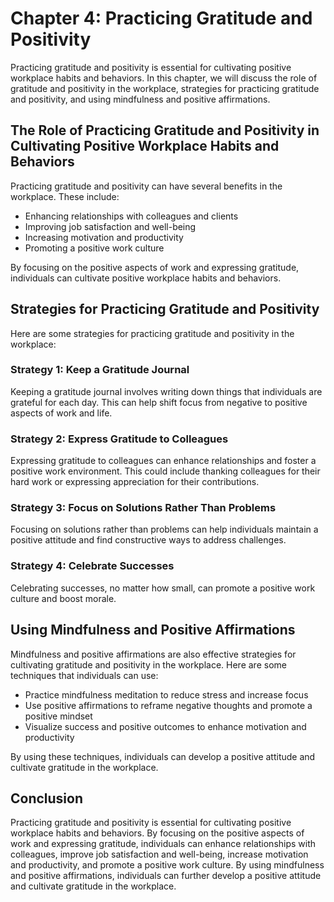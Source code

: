 Chapter 4: Practicing Gratitude and Positivity
==============================================

Practicing gratitude and positivity is essential for cultivating positive workplace habits and behaviors. In this chapter, we will discuss the role of gratitude and positivity in the workplace, strategies for practicing gratitude and positivity, and using mindfulness and positive affirmations.

The Role of Practicing Gratitude and Positivity in Cultivating Positive Workplace Habits and Behaviors
------------------------------------------------------------------------------------------------------

Practicing gratitude and positivity can have several benefits in the workplace. These include:

* Enhancing relationships with colleagues and clients
* Improving job satisfaction and well-being
* Increasing motivation and productivity
* Promoting a positive work culture

By focusing on the positive aspects of work and expressing gratitude, individuals can cultivate positive workplace habits and behaviors.

Strategies for Practicing Gratitude and Positivity
--------------------------------------------------

Here are some strategies for practicing gratitude and positivity in the workplace:

### Strategy 1: Keep a Gratitude Journal

Keeping a gratitude journal involves writing down things that individuals are grateful for each day. This can help shift focus from negative to positive aspects of work and life.

### Strategy 2: Express Gratitude to Colleagues

Expressing gratitude to colleagues can enhance relationships and foster a positive work environment. This could include thanking colleagues for their hard work or expressing appreciation for their contributions.

### Strategy 3: Focus on Solutions Rather Than Problems

Focusing on solutions rather than problems can help individuals maintain a positive attitude and find constructive ways to address challenges.

### Strategy 4: Celebrate Successes

Celebrating successes, no matter how small, can promote a positive work culture and boost morale.

Using Mindfulness and Positive Affirmations
-------------------------------------------

Mindfulness and positive affirmations are also effective strategies for cultivating gratitude and positivity in the workplace. Here are some techniques that individuals can use:

* Practice mindfulness meditation to reduce stress and increase focus
* Use positive affirmations to reframe negative thoughts and promote a positive mindset
* Visualize success and positive outcomes to enhance motivation and productivity

By using these techniques, individuals can develop a positive attitude and cultivate gratitude in the workplace.

Conclusion
----------

Practicing gratitude and positivity is essential for cultivating positive workplace habits and behaviors. By focusing on the positive aspects of work and expressing gratitude, individuals can enhance relationships with colleagues, improve job satisfaction and well-being, increase motivation and productivity, and promote a positive work culture. By using mindfulness and positive affirmations, individuals can further develop a positive attitude and cultivate gratitude in the workplace.
